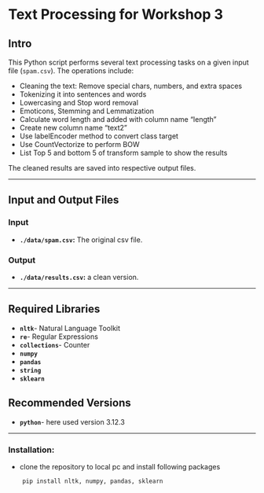 # Text Processing for Workshop 3

## Intro

This Python script performs several text processing tasks on a given input file (`spam.csv`). The operations include:

- Cleaning the text: Remove special chars, numbers, and extra spaces
- Tokenizing it into sentences and words
- Lowercasing and Stop word removal
- Emoticons, Stemming and Lemmatization
- Calculate word length and added with column name “length”
- Create new column name “text2”
- Use labelEncoder method to convert class target
- Use CountVectorize to perform BOW
- List Top 5 and bottom 5 of transform sample to show the results

The cleaned results are saved into respective output files.

---

## Input and Output Files

### Input

- **`./data/spam.csv`:** The original csv file.

### Output

- **`./data/results.csv`:** a clean version.

---

## Required Libraries

- **`nltk`**- Natural Language Toolkit
- **`re`**- Regular Expressions
- **`collections`**- Counter
- **`numpy`**
- **`pandas`**
- **`string`**
- **`sklearn`**

## Recommended Versions

- **`python`**- here used version 3.12.3

---

### **Installation:**

- clone the repository to local pc and install following packages

```python
    pip install nltk, numpy, pandas, sklearn
```
